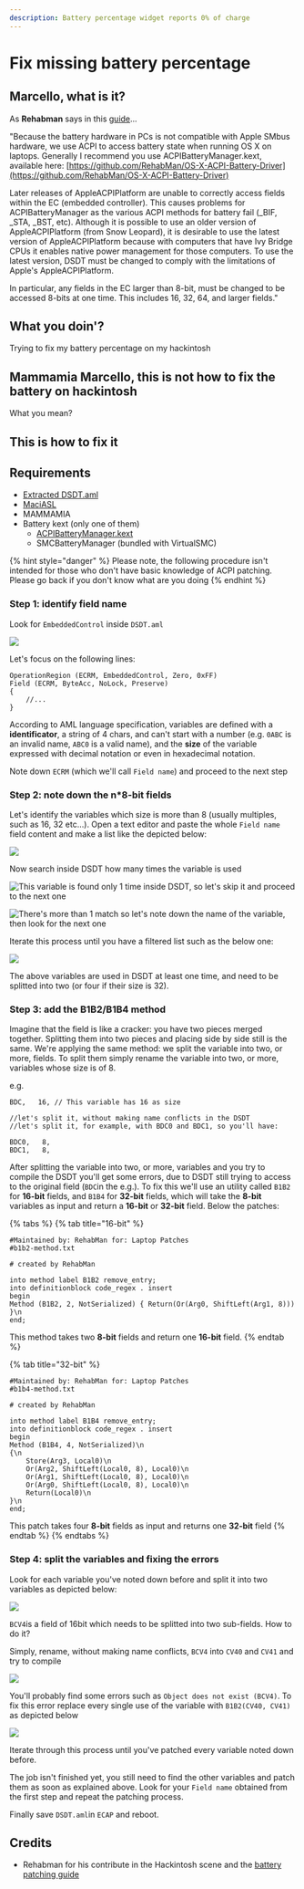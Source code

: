 ```yaml
---
description: Battery percentage widget reports 0% of charge
---
```


# Fix missing battery percentage

## Marcello, what is it?

As **Rehabman** says in this [guide](https://www.tonymacx86.com/threads/guide-how-to-patch-dsdt-for-working-battery-status.116102/)...

"Because the battery hardware in PCs is not compatible with Apple SMbus hardware, we use ACPI to access battery state when running OS X on laptops. Generally I recommend you use ACPIBatteryManager.kext, available here: [https://github.com/RehabMan/OS-X-ACPI-Battery-Driver](https://github.com/RehabMan/OS-X-ACPI-Battery-Driver)

Later releases of AppleACPIPlatform are unable to correctly access fields within the EC \(embedded controller\). This causes problems for ACPIBatteryManager as the various ACPI methods for battery fail \(\_BIF, \_STA, \_BST, etc\). Although it is possible to use an older version of AppleACPIPlatform \(from Snow Leopard\), it is desirable to use the latest version of AppleACPIPlatform because with computers that have Ivy Bridge CPUs it enables native power management for those computers. To use the latest version, DSDT must be changed to comply with the limitations of Apple's AppleACPIPlatform.

In particular, any fields in the EC larger than 8-bit, must be changed to be accessed 8-bits at one time. This includes 16, 32, 64, and larger fields."

## What you doin'?

Trying to fix my battery percentage on my hackintosh

## Mammamia Marcello, this is not how to fix the battery on hackintosh

What you mean?

## This is how to fix it

## Requirements

* [Extracted DSDT.aml](../../tools/maciasl/extracting-acpi-tables.md)
* [MaciASL]()
* MAMMAMIA
* Battery kext \(only one of them\)
  * [ACPIBatteryManager.kext](https://bitbucket.org/RehabMan/os-x-acpi-battery-driver/downloads/)
  * SMCBatteryManager \(bundled with VirtualSMC\)

{% hint style="danger" %}
Please note, the following procedure isn't intended for those who don't have basic knowledge of ACPI patching. Please go back if you don't know what are you doing
{% endhint %}

### Step 1: identify field name

Look for `EmbeddedControl` inside `DSDT.aml` 

![](../../.gitbook/assets/image%20%2829%29.png)

Let's focus on the following lines:

```text
OperationRegion (ECRM, EmbeddedControl, Zero, 0xFF)
Field (ECRM, ByteAcc, NoLock, Preserve) 
{
    //...
}
```

According to AML language specification, variables are defined with a **identificator**, a string of 4 chars, and can't start with a number \(e.g. `0ABC` is an invalid name, `ABC0` is a valid name\), and the **size** of the variable expressed with decimal notation or even in hexadecimal notation. 

Note down `ECRM` \(which we'll call `Field name`\) and proceed to the next step

### Step 2: note down the n\*8-bit fields

Let's identify the variables which size is more than 8 \(usually multiples, such as 16, 32 etc...\). Open a text editor and paste the whole `Field name` field content and make a list like the depicted below:

![](../../.gitbook/assets/image%20%2841%29.png)

Now search inside DSDT how many times the variable is used

![This variable is found only 1 time inside DSDT, so let&apos;s skip it and proceed to the next one](../../.gitbook/assets/image%20%2826%29.png)

![There&apos;s more than 1 match so let&apos;s note down the name of the variable, then look for the next one](../../.gitbook/assets/image%20%285%29.png)

Iterate this process until you have a filtered list such as the below one:

![](../../.gitbook/assets/image%20%2834%29.png)

The above variables are used in DSDT at least one time, and need to be splitted into two \(or four if their size is 32\).

### Step 3: add the B1B2/B1B4 method 

Imagine that the field is like a cracker: you have two pieces merged together. Splitting them into two pieces and placing side by side still is the same. We're applying the same method: we split the variable into two, or more, fields. To split them simply rename the variable into two, or more, variables whose size is of 8.

e.g.

```text
BDC,   16, // This variable has 16 as size

//let's split it, without making name conflicts in the DSDT
//let's split it, for example, with BDC0 and BDC1, so you'll have:

BDC0,   8,
BDC1,   8,

```

After splitting the variable into two, or more, variables and you try to compile the DSDT you'll get some errors, due to DSDT still trying to access to the original field \(`BDC`in the e.g.\). To fix this we'll use an utility called `B1B2` for **16-bit** fields, and `B1B4` for **32-bit** fields, which will take the **8-bit** variables as input and return a **16-bit** or **32-bit** field. Below the patches:

{% tabs %}
{% tab title="16-bit" %}
```text
#Maintained by: RehabMan for: Laptop Patches
#b1b2-method.txt

# created by RehabMan

into method label B1B2 remove_entry;
into definitionblock code_regex . insert
begin
Method (B1B2, 2, NotSerialized) { Return(Or(Arg0, ShiftLeft(Arg1, 8))) }\n
end;
```

This method takes two **8-bit** fields and return one **16-bit** field.
{% endtab %}

{% tab title="32-bit" %}
```
#Maintained by: RehabMan for: Laptop Patches
#b1b4-method.txt

# created by RehabMan

into method label B1B4 remove_entry;
into definitionblock code_regex . insert
begin
Method (B1B4, 4, NotSerialized)\n
{\n
    Store(Arg3, Local0)\n
    Or(Arg2, ShiftLeft(Local0, 8), Local0)\n
    Or(Arg1, ShiftLeft(Local0, 8), Local0)\n
    Or(Arg0, ShiftLeft(Local0, 8), Local0)\n
    Return(Local0)\n
}\n
end;
```

This patch takes four **8-bit** fields as input and returns one **32-bit** field
{% endtab %}
{% endtabs %}

### Step 4: split the variables and fixing the errors

Look for each variable you've noted down before and split it into two variables as depicted below:

![](../../.gitbook/assets/image%20%2823%29.png)

`BCV4`is a field of 16bit which needs to be splitted into two sub-fields. How to do it?

Simply, rename, without making name conflicts, `BCV4` into `CV40` and `CV41` and try to compile

![](../../.gitbook/assets/image%20%2866%29.png)

You'll probably find some errors such as `Object does not exist (BCV4)`. To fix this error replace every single use of the variable with `B1B2(CV40, CV41)` as depicted below

![](../../.gitbook/assets/image%20%2873%29.png)

Iterate through this process until you've patched every variable noted down before.

The job isn't finished yet, you still need to find the other variables and patch them as soon as explained above. Look for your `Field name` obtained from the first step and repeat the patching process.

Finally save `DSDT.aml`in `ECAP` and reboot.

## Credits

* Rehabman for his contribute in the Hackintosh scene and the [battery patching guide](https://www.tonymacx86.com/threads/guide-how-to-patch-dsdt-for-working-battery-status.116102/)

